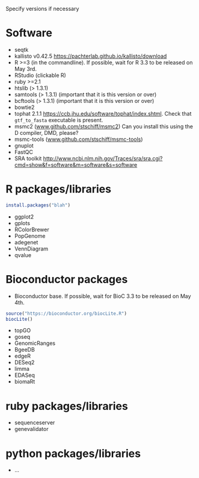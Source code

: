 Specify versions if necessary

# Software
* seqtk
* kallisto v0.42.5 https://pachterlab.github.io/kallisto/download
* R >=3 (in the commandline). If possible, wait for R 3.3 to be released on May 3rd.  
* RStudio (clickable R)
* ruby >=2.1
* htslib (> 1.3.1) 
* samtools (> 1.3.1) (important that it is this version or over)
* bcftools (> 1.3.1) (important that it is this version or over)
* bowtie2
* tophat 2.1.1 https://ccb.jhu.edu/software/tophat/index.shtml. Check that ```gtf_to_fasta``` executable is present.
* msmc2 (www.github.com/stschiff/msmc2) Can you install this using the D compiler, DMD, please?
* msmc-tools (www.github.com/stschiff/msmc-tools)
* gnuplot
* FastQC
* SRA toolkit http://www.ncbi.nlm.nih.gov/Traces/sra/sra.cgi?cmd=show&f=software&m=software&s=software

# R packages/libraries 
```R
install.packages("blah")
```
* ggplot2
* gplots
* RColorBrewer
* PopGenome
* adegenet
* VennDiagram
* qvalue

# Bioconductor packages
* Bioconductor base.  If possible, wait for BioC 3.3 to be released on May 4th.  
```R
source("https://bioconductor.org/biocLite.R")
biocLite()
```
* topGO
* goseq
* GenomicRanges
* BgeeDB
* edgeR
* DESeq2
* limma
* EDASeq
* biomaRt

# ruby packages/libraries
* sequenceserver
* genevalidator


# python packages/libraries
* ...
